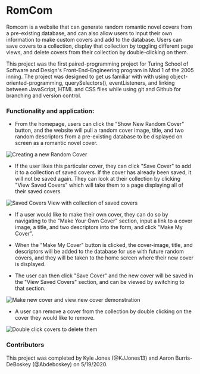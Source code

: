 
# RomCom

Romcom is a website that can generate random romantic novel covers from a pre-existing database, and can also allow users to input their own information to make custom covers and add to the database. Users can save covers to a collection, display that collection by toggling different page views, and delete covers from their collection by double-clicking on them.

This project was the first paired-programming project for Turing School of Software and Design's Front-End-Engineering program in Mod 1 of the 2005 inning. The project was designed to get us familiar with with using object-oriented-programming, querySelectors(), eventListeners, and linking between JavaScript, HTML and CSS files while using git and Github for branching and version control.

### Functionality and application:

* From the homepage, users can click the "Show New Random Cover" button, and the website will pull a random cover image, title, and two random descriptors from a pre-existing database to be displayed on screen as a romantic novel cover.

![Creating a new Random Cover](screenshots/new_random_cover.gif)

* If the user likes this particular cover, they can click "Save Cover" to add it to a collection of saved covers. If the cover has already been saved, it will not be saved again. They can look at their collection by clicking "View Saved Covers" which will take them to a page displaying all of their saved covers.

![Saved Covers View with collection of saved covers](screenshots/save_and_view_saved.gif)

* If a user would like to make their own cover, they can do so by navigating to the "Make Your Own Cover" section, input a link to a cover image, a title, and two descriptors into the form, and click "Make My Cover".

*  When the "Make My Cover" button is clicked, the cover-image, title, and descriptors will be added to the database for use with future random covers, and they will be taken to the home screen where their new cover is displayed. 

* The user can then click "Save Cover" and the new cover will be saved in the "View Saved Covers" section, and can be viewed by switching to that section.

![Make new cover and view new cover demonstration](screenshots/make_new_cover.gif)

* A user can remove a cover from the collection by double clicking on the cover they would like to remove.

![Double click covers to delete them](screenshots/delete_covers.gif)

### Contributors

This project was completed by Kyle Jones (@KJJones13) and Aaron Burris-DeBoskey (@Abdeboskey) on 5/19/2020.
